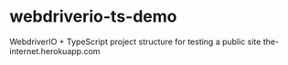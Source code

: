# webdriverio-ts-demo
 WebdriverIO + TypeScript project structure for testing a public site the-internet.herokuapp.com
